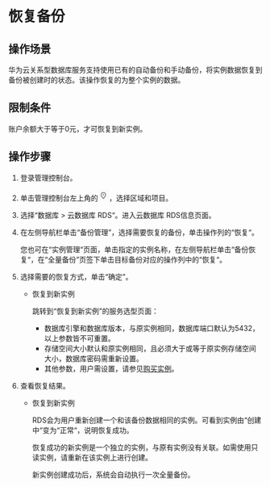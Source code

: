 # 恢复备份<a name="zh-cn_topic_0044589639"></a>

## 操作场景<a name="section58860356172215"></a>

华为云关系型数据库服务支持使用已有的自动备份和手动备份，将实例数据恢复到备份被创建时的状态。该操作恢复的为整个实例的数据。

## 限制条件<a name="section15241337154118"></a>

账户余额大于等于0元，才可恢复到新实例。

## 操作步骤<a name="section56693485162629"></a>

1.  登录管理控制台。
2.  单击管理控制台左上角的![](figures/Region灰色图标.png)，选择区域和项目。
3.  选择“数据库  \>  云数据库 RDS“。进入云数据库 RDS信息页面。
4.  在左侧导航栏单击“备份管理”，选择需要恢复的备份，单击操作列的“恢复“。

    您也可在“实例管理“页面，单击指定的实例名称，在左侧导航栏单击“备份恢复“，在“全量备份”页签下单击目标备份对应的操作列中的“恢复“。

5.  选择需要的恢复方式，单击“确定”。
    -   恢复到新实例

        跳转到“恢复到新实例”的服务选型页面：

        -   数据库引擎和数据库版本，与原实例相同，数据库端口默认为5432，以上参数皆不可重置。
        -   存储空间大小默认和原实例相同，且必须大于或等于原实例存储空间大小，数据库密码需重新设置。
        -   其他参数，用户需设置，请参见[购买实例](https://support.huaweicloud.com/qs-rds/zh-cn_topic_0046585384.html)。

6.  查看恢复结果。
    -   恢复到新实例

        RDS会为用户重新创建一个和该备份数据相同的实例。可看到实例由“创建中“变为“正常“，说明恢复成功。

        恢复成功的新实例是一个独立的实例，与原有实例没有关联。如需使用只读实例，请重新在该实例上进行创建。

        新实例创建成功后，系统会自动执行一次全量备份。



